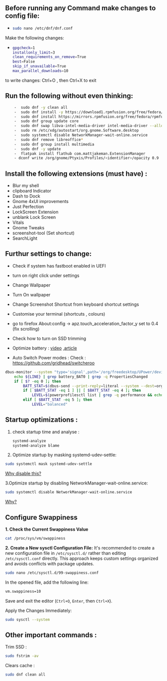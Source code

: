 ## Before running any Command make changes to config file:
- ```bash
  sudo nano /etc/dnf/dnf.conf
  ```
Make the following changes:
- ```bash
  gpgcheck=1
  installonly_limit=3
  clean_requirements_on_remove=True
  best=False
  skip_if_unavailable=True
  max_parallel_downloads=10
  ```
to write changes: Ctrl+O , then Ctrl+X to exit
## Run the following without even thinking:
```bash
    -  sudo dnf -y clean all
    -  sudo dnf install -y https://download1.rpmfusion.org/free/fedora/rpmfusion-free-release-$(rpm -E %fedora).noarch.rpm
    -  sudo dnf install https://mirrors.rpmfusion.org/free/fedora/rpmfusion-free-release-$(rpm -E %fedora).noarch.rpm https://mirrors.rpmfusion.org/nonfree/fedora/rpmfusion-nonfree-release-$(rpm -E %fedora).noarch.rpm
    -  sudo dnf group update core
    -  sudo dnf swap libva-intel-media-driver intel-media-driver --allowerasing
    -  sudo rm /etc/xdg/autostart/org.gnome.Software.desktop
    -  sudo systemctl disable NetworkManager-wait-online.service
    -  sudo dnf remove libreoffice*
    -  sudo dnf group install multimedia
    -  sudo dnf -y update
    -  flatpak install flathub com.mattjakeman.ExtensionManager 
    - dconf write /org/gnome/Ptyxis/Profiles/<identifier>/opacity 0.9
```

 ## Install the following extensions (must have) :
 - Blur my shell
 - clipboard Indicator
 - Dash to Dock
 - Gnome 4xUI improvements
 - Just Perfection
 - LockScreen Extension
 - unblank Lock Screen 
 - Vitals
 - Gnome Tweaks
 - screenshot-tool (Set shortcut)
 - SearchLight
 
 ## Furthur settings to change:
 - Check if system has fastboot enabled in UEFI
 - turn on right click under settings
 - Change Wallpaper
 - Turn On wallpaper
 - Change Screenshot Shortcut from keyboard shortcut settings 
 - Customise your terminal (shortcuts , colours)
 - go to firefox About:config -> apz.touch_acceleration_factor_y set to 0.4 (fix scrolling)
 - Check how to turn on SSD trimming
 - Optimize battery : [video](https://www.youtube.com/watch?v=GDdGK8Z_qzs) ,[article](https://knowledgebase.frame.work/optimizing-fedora-battery-life-r1baXZh)

- Auto Switch Power modes :
Check : https://github.com/gridhead/switcheroo
```bash
dbus-monitor --system "type='signal',path='/org/freedesktop/UPower/devices/battery_BAT0',member='PropertiesChanged'" | while read LINE; do
    echo ${LINE} | grep battery_BAT0 | grep -q PropertiesChanged
    if [ $? -eq 0 ]; then
        BATT_STAT=$(dbus-send --print-reply=literal --system --dest=org.freedesktop.UPower /org/freedesktop/UPower/devices/battery_BAT0 org.freedesktop.DBus.Properties.Get  string:org.freedesktop.UPower.Device string:State | awk '{ print $3; }')
        if [ $BATT_STAT -eq 1 ] || [ $BATT_STAT -eq 4 ]; then
            LEVEL=$(powerprofilesctl list | grep -q performance && echo "performance" || echo "balanced")
        elif [ $BATT_STAT -eq 5 ]; then
            LEVEL="balanced"
```


## Startup optimizations :

1. check startup time and analyse :
   ```bash
   systemd-analyze
   systemd-analyze blame
   ```

2. Optimize startup by masking systemd-udev-settle:
```bash
sudo systemctl mask systemd-udev-settle
```
[Why disable this?](https://www.freedesktop.org/software/systemd/man/systemd-udev-settle.service.html)

3.Optimize startup by disabling NetworkManager-wait-online.service:
```bash
sudo systemctl disable NetworkManager-wait-online.service
```
[Why?](https://askubuntu.com/questions/1018576/what-does-networkmanager-wait-online-service-do)

##  Configure Swappiness

**1. Check the Current Swappiness Value**
```bash
cat /proc/sys/vm/swappiness
```
**2. Create a New sysctl Configuration File:**
It's recommended to create a new configuration file in `/etc/sysctl.d/` rather than editing `/etc/sysctl.conf` directly. This approach keeps custom settings organized and avoids conflicts with package updates.

```bash
sudo nano /etc/sysctl.d/99-swappiness.conf
```
In the opened file, add the following line:

```bash
vm.swappiness=10
```
Save and exit the editor (`Ctrl+O`, `Enter`, then `Ctrl+X`).

Apply the Changes Immediately:
```bash
sudo sysctl --system
```

## Other important commands :

Trim SSD :
```bash 
sudo fstrim -av
```

Clears cache :
```bash
sudo dnf clean all
```
